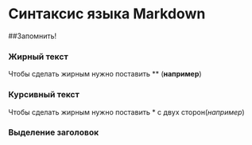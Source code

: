 # Cинтаксис языка Markdown
##Запомнить!
### Жирный текст
Чтобы сделать жирным нужно поставить **  (**например**)
### Курсивный текст
Чтобы сделать жирным нужно поставить * с двух сторон(*например*)
### Выделение заголовок